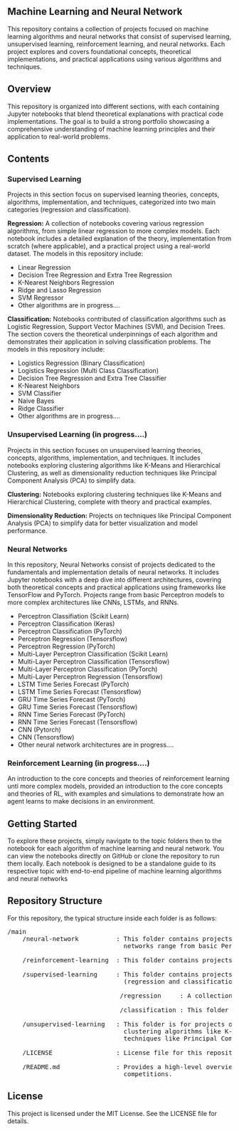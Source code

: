 ## Machine Learning and Neural Network

This repository contains a collection of projects focused on machine learning algorithms and neural networks that consist of supervised learning, unsupervised learning, reinforcement learning, and neural networks. Each project explores and covers foundational concepts, theoretical implementations, and practical applications using various algorithms and techniques.

## Overview

This repository is organized into different sections, with each containing Jupyter notebooks that blend theoretical explanations with practical code implementations. The goal is to build a strong portfolio showcasing a comprehensive understanding of machine learning principles and their application to real-world problems.

## Contents

### Supervised Learning
Projects in this section focus on supervised learning theories, concepts, algorithms, implementation, and techniques, categorized into two main categories (regression and classification).

**Regression:** A collection of notebooks covering various regression algorithms, from simple linear regression to more complex models. Each notebook includes a detailed explanation of the theory, implementation from scratch (where applicable), and a practical project using a real-world dataset. The models in this repository include:

- Linear Regression
- Decision Tree Regression and Extra Tree Regression
- K-Nearest Neighbors Regression
- Ridge and Lasso Regression
- SVM Regressor
- Other algorithms are in progress....

**Classification:** Notebooks contributed of classification algorithms such as Logistic Regression, Support Vector Machines (SVM), and Decision Trees. The section covers the theoretical underpinnings of each algorithm and demonstrates their application in solving classification problems. The models in this repository include:

- Logistics Regression (Binary Classification)
- Logistics Regression (Multi Class Classification)
- Decision Tree Regression and Extra Tree Classifier
- K-Nearest Neighbors
- SVM Classifier
- Naive Bayes
- Ridge Classifier
- Other algorithms are in progress....
	
### Unsupervised Learning (in progress....)

Projects in this section focuses on unsupervised learning theories, concepts, algorithms, implementation, and techniques. It includes notebooks exploring clustering algorithms like K-Means and Hierarchical Clustering, as well as dimensionality reduction techniques like Principal Component Analysis (PCA) to simplify data.

**Clustering:** Notebooks exploring clustering techniques like K-Means and Hierarchical Clustering, complete with theory and practical examples. 

**Dimensionality Reduction:** Projects on techniques like Principal Component Analysis (PCA) to simplify data for better visualization and model performance. 

### Neural Networks
In this repository, Neural Networks consist of projects dedicated to the fundamentals and implementation details of neural networks. It includes Jupyter notebooks with a deep dive into different architectures, covering both theoretical concepts and practical applications using frameworks like TensorFlow and PyTorch. Projects range from basic Perceptron models to more complex architectures like CNNs, LSTMs, and RNNs.

- Perceptron Classifiation (Scikit Learn)
- Perceptron Classification (Keras)
- Perceptron Classification (PyTorch)
- Perceptron Regression (Tensorsflow)
- Perceptron Regression (PyTorch)
- Multi-Layer Perceptron Classification (Scikit Learn)
- Multi-Layer Perceptron Classification (Tensorsflow)
- Multi-Layer Perceptron Classification (PyTorch)
- Multi-Layer Perceptron Regression (Tensorsflow)
- LSTM Time Series Forecast (PyTorch)
- LSTM Time Series Forecast (Tensorsflow)
- GRU Time Series Forecast (PyTorch)
- GRU Time Series Forecast (Tensorsflow)
- RNN Time Series Forecast (PyTorch)
- RNN Time Series Forecast (Tensorsflow)
- CNN (Pytorch)
- CNN (Tensorsflow)
- Other neural network architectures are in progress....

### Reinforcement Learning (in progress....)

An introduction to the core concepts and theories of reinforcement learning unti more complex models, provided an introduction to the core concepts and theories of RL, with examples and simulations to demonstrate how an agent learns to make decisions in an environment.

## Getting Started
To explore these projects, simply navigate to the topic folders then to the notebook for each algorithm of machine learning and neural network. You can view the notebooks directly on GitHub or clone the repository to run them locally. Each notebook is designed to be a standalone guide to its respective topic with end-to-end pipeline of machine learning algorithms and neural networks

## Repository Structure
For this repository, the typical structure inside each folder is as follows:
<pre>
/main
    /neural-network 		 : This folder contains projects dedicated to the fundamentals and implementation details of neural 
	                           networks range from basic Perceptron models to more complex architectures.
	
	/reinforcement-learning  : This folder contains projects focused on reinforcement learning (RL).

	/supervised-learning 	 : This folder contains projects on supervised learning algorithms, divided into two sub-categories 
	                           (regression and classification).
	
	                          /regression     : A collection of notebooks covering various regression algorithms.
	
							  /classification : This folder includes notebooks on classification algorithms.
	
    /unsupervised-learning   : This folder is for projects on unsupervised learning techniques. It includes notebooks exploring 
							   clustering algorithms like K-Means and Hierarchical Clustering, as well as dimensionality reduction 
							   techniques like Principal Component Analysis (PCA) to simplify data.
    
    /LICENSE                 : License file for this repository, which is MIT license.
    
    /README.md               : Provides a high-level overview of the competition, introduction about repository, and participate 
                               competitions.
</pre>

## License

This project is licensed under the MIT License. See the LICENSE file for details.
